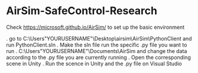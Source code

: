 # AirSim-SafeControl-Research

Check https://microsoft.github.io/AirSim/ to set up the basic environment

. go to C:\Users\"YOURUSERNAME"\Desktop\airsim\AirSim\PythonClient and run PythonClient.sln
. Make the sln file run the specific .py file you want to run
. C:\Users\"YOURUSERNAME"\Documents\AirSim and change the data according to the .py file you are currently running
. Open the corresponding scene in Unity
. Run the scence in Unity and the .py file on Visual Studio
